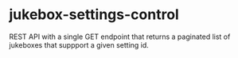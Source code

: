 
# jukebox-settings-control
 
REST API with a single GET endpoint that returns a paginated list of jukeboxes that suppport a given setting id.

